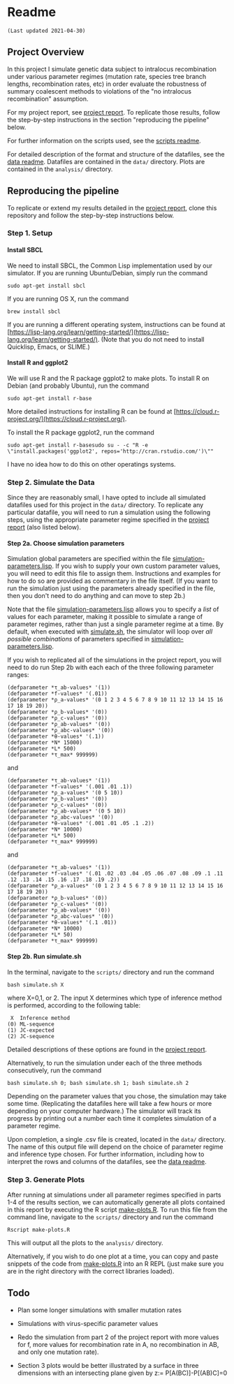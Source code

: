 # Readme
	(Last updated 2021-04-30)


## Project Overview
In this project I simulate genetic data subject to intralocus recombination
under various parameter regimes (mutation rate, species tree branch lengths,
recombination rates, etc) in order evaluate the robustness of summary coalescent
methods to violations of the "no intralocus recombination" assumption.

For my project report, see
[project report](report.md). To replicate those results, follow the step-by-step
instructions in the section "reproducing the pipeline" below.

For further information on the scripts used, see the [scripts
readme](scripts/readme.md).

For detailed description of the format and structure of the datafiles, see the [data
readme](data/readme.md). Datafiles are contained in the `data/` directory. Plots
are contained in the `analysis/` directory.

## Reproducing the pipeline
To replicate or extend my results detailed in the [project report](report.md),
clone this repository and follow the step-by-step instructions below.

### Step 1. Setup

#### Install SBCL
We need to install SBCL, the Common Lisp implementation used by our
simulator. If you are running Ubuntu/Debian, simply run the command

```
sudo apt-get install sbcl
```

If you are running OS X, run the command 

```
brew install sbcl
```

If you are running a different operating system, instructions can be found at
[https://lisp-lang.org/learn/getting-started/](https://lisp-lang.org/learn/getting-started/).
(Note that you do not need to install Quicklisp, Emacs, or SLIME.)


#### Install R and ggplot2
We will use R and the R package ggplot2 to make plots. To install R on Debian
(and probably Ubuntu), run the command

```
sudo apt-get install r-base
```

More detailed instructions for installing R can be found at [https://cloud.r-project.org/](https://cloud.r-project.org/).

To install the R package ggplot2, run the command

```
sudo apt-get install r-basesudo su - -c "R -e \"install.packages('ggplot2', repos='http://cran.rstudio.com/')\""
```

I have no idea how to do this on other operatings systems.



### Step 2. Simulate the Data

Since they are reasonably small, I have opted to include all simulated datafiles
used for this project in the `data/` directory. To replicate any particular
datafile, you will need to run a simulation using the following steps, using the
appropriate parameter regime specified in the [project report](report.md) (also listed below).


#### Step 2a. Choose simulation parameters

Simulation global parameters are specified within the file
[simulation-parameters.lisp](scripts/simulation-parameters.lisp). If you wish to
supply your own custom parameter values, you will need to edit this file to
assign them. Instructions and examples for how to do so are provided as
commentary in the file itself. (If you want to run the simulation just using the
parameters already specified in the file, then you don't need to do anything and
can move to step 2b.)

Note that the file
[simulation-parameters.lisp](scripts/simulation-parameters.lisp) allows you to
specify a *list* of values for each parameter, making it possible to simulate a
range of parameter regimes, rather than just a single parameter regime at a
time. By default, when executed with [simulate.sh](scripts/simulate.sh), the
simulator will loop over *all possible combinations* of parameters specified in
[simulation-parameters.lisp](scripts/simulation-parameters.lisp).

If you wish to replicated all of the simulations in the project report, you will
need to do run Step 2b with each each of the three following parameter ranges:

````
(defparameter *τ_ab-values* '(1))
(defparameter *f-values* '(.01))
(defparameter *ρ_a-values* '(0 1 2 3 4 5 6 7 8 9 10 11 12 13 14 15 16 17 18 19 20))
(defparameter *ρ_b-values* '(0))
(defparameter *ρ_c-values* '(0))
(defparameter *ρ_ab-values* '(0))
(defparameter *ρ_abc-values* '(0))
(defparameter *θ-values* '(.1)) 
(defparameter *N* 15000)
(defparameter *L* 500)
(defparameter *τ_max* 999999)
````
and
```` 
(defparameter *τ_ab-values* '(1))
(defparameter *f-values* '(.001 .01 .1))
(defparameter *ρ_a-values* '(0 5 10))
(defparameter *ρ_b-values* '(0))
(defparameter *ρ_c-values* '(0))
(defparameter *ρ_ab-values* '(0 5 10))
(defparameter *ρ_abc-values* '(0)) 
(defparameter *θ-values* '(.001 .01 .05 .1 .2))
(defparameter *N* 10000)
(defparameter *L* 500)
(defparameter *τ_max* 999999)
````
and
````
(defparameter *τ_ab-values* '(1))
(defparameter *f-values* '(.01 .02 .03 .04 .05 .06 .07 .08 .09 .1 .11 .12 .13 .14 .15 .16 .17 .18 .19 .2))
(defparameter *ρ_a-values* '(0 1 2 3 4 5 6 7 8 9 10 11 12 13 14 15 16 17 18 19 20))
(defparameter *ρ_b-values* '(0))
(defparameter *ρ_c-values* '(0))
(defparameter *ρ_ab-values* '(0))
(defparameter *ρ_abc-values* '(0)) 
(defparameter *θ-values* '(.1 .01)) 
(defparameter *N* 10000) 
(defparameter *L* 50) 
(defparameter *τ_max* 999999)
````



#### Step 2b. Run simulate.sh

In the terminal, navigate to the `scripts/` directory and run the command
```
bash simulate.sh X
```
where X=0,1, or 2. The input X determines which type of inference method is
performed, according to the following table:
```
 X  Inference method
(0) ML-sequence 
(1) JC-expected
(2) JC-sequence
```

Detailed descriptions of these options are found in the [project
report](report.md).

Alternatively, to run the simulation under each of the three methods
consecutively, run the command
```
bash simulate.sh 0; bash simulate.sh 1; bash simulate.sh 2
```

Depending on the parameter values that you chose, the simulation may take some
time. (Replicating the datafiles here will take a few hours or more depending on
your computer hardware.) The simulator will track its progress by printing out a
number each time it completes simulation of a parameter regime.

Upon completion, a single .csv file is created, located in the `data/`
directory. The name of this output file will depend on the choice of parameter
regime and inference type chosen. For further information, including how to
interpret the rows and columns of the datafiles, see the [data
readme](data/readme.md).


### Step 3. Generate Plots

After running at simulations under all parameter regimes specified in parts 1-4
of the results section, we can automatically generate all plots contained in
this report by executing the R script [make-plots.R](scripts/make-plots.R). To
run this file from the command line, navigate to the `scripts/` directory and
run the command

```
Rscript make-plots.R
```

This will output all the plots to the `analysis/` directory.

Alternatively, if you wish to do one plot at a time, you can copy and paste
snippets of the code from [make-plots.R](scripts/make-plots.R) into an R REPL
(just make sure you are in the right directory with the correct libraries
loaded).




## Todo

* Plan some longer simulations with smaller mutation rates

* Simulations with virus-specific parameter values

* Redo the simulation from part 2 of the project report with more values for f,
  more values for recombination rate in A, no recombination in AB, and only one
  mutation rate).
  
* Section 3 plots would be better illustrated by a surface in three dimensions
  with an intersecting plane given by z:= P[A(BC)]-P[(AB)C]=0

